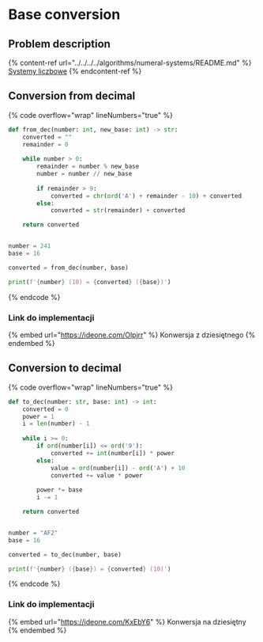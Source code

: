 # Base conversion

## Problem description

{% content-ref url="../../../../algorithms/numeral-systems/README.md" %}
[Systemy liczbowe](../../../../algorithms/numeral-systems/README.md)
{% endcontent-ref %}

## Conversion from decimal

{% code overflow="wrap" lineNumbers="true" %}
```python
def from_dec(number: int, new_base: int) -> str:
    converted = ""
    remainder = 0
    
    while number > 0:
        remainder = number % new_base
        number = number // new_base
        
        if remainder > 9:
            converted = chr(ord('A') + remainder - 10) + converted
        else:
            converted = str(remainder) + converted

    return converted


number = 241
base = 16

converted = from_dec(number, base)

print(f'{number} (10) = {converted} ({base})')
```
{% endcode %}

### Link do implementacji

{% embed url="https://ideone.com/Olpjrr" %}
Konwersja z dziesiętnego
{% endembed %}

## Conversion to decimal

{% code overflow="wrap" lineNumbers="true" %}
```python
def to_dec(number: str, base: int) -> int:
    converted = 0
    power = 1
    i = len(number) - 1
    
    while i >= 0:
        if ord(number[i]) <= ord('9'):
            converted += int(number[i]) * power
        else:
            value = ord(number[i]) - ord('A') + 10
            converted += value * power
            
        power *= base
        i -= 1

    return converted


number = "AF2"
base = 16

converted = to_dec(number, base)

print(f'{number} ({base}) = {converted} (10)')
```
{% endcode %}

### Link do implementacji

{% embed url="https://ideone.com/KxEbY6" %}
Konwersja na dziesiętny
{% endembed %}